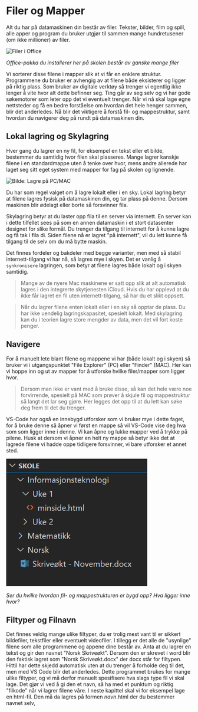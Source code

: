 # Filer og Mapper

Alt du har på datamaskinen din består av filer. Tekster, bilder, film og spill, alle apper og program du bruker utgjør til sammen mange hundretusener (om ikke millioner) av filer. 

![Filer i Office](/filer-og-mapper.png)

*Office-pakka du installerer her på skolen består av ganske mange filer* 

Vi sorterer disse filene i mapper slik at vi får en enklere struktur. Programmene du bruker er avhengig av at filene både eksisterer og ligger på riktig plass. Som bruker av digitale verktøy så trenger vi egentlig ikke lenger å vite hvor alt dette befinner seg. Ting går av seg selv og vi har gode søkemotorer som leter opp det vi eventuelt trenger. Når vi nå skal lage egne nettsteder og få en bedre forståelse om hvordan det hele henger sammen, blir det anderledes. Nå blir det viktigere å forstå fil- og mappestruktur, samt hvordan du navigerer deg på rundt på datamaskinen din.

## Lokal lagring og Skylagring

Hver gang du lagrer en ny fil, for eksempel en tekst eller et bilde, bestemmer du samtidig hvor filen skal plasseres. Mange lagrer kanskje filene i en standardmappe uten å tenke over hvor, mens andre allerede har laget seg sitt eget system med mapper for fag på skolen og lignende.

![Bilde: Lagre på PC/MAC](/lagre.png)

Du har som regel valget om å lagre lokalt eller i en sky. Lokal lagring betyr at filene lagres fysisk på datamaskinen din, og tar plass på denne. Dersom maskinen blir ødelagt eller borte så forsvinner fila. 

Skylagring betyr at du laster opp fila til en server via internett. En server kan i dette tilfellet sees på som en annen datamaskin i et stort datasenter designet for slike formål. Du trenger da tilgang til internett for å kunne lagre og få tak i fila di. Siden filene nå er lagret "på internett", vil du lett kunne få tilgang til de selv om du må bytte maskin. 

Det finnes fordeler og bakdeler med begge varianter, men med så stabil internett-tilgang vi har nå, så lagres mye i skyen. Det er vanlig å `synkronisere` lagringen, som betyr at filene lagres både lokalt og i skyen samtidig. 

> Mange av de nyere Mac maskinene er satt opp slik at alt automatisk lagres i den integrerte
> skytjenesten iCloud. Hvis du har opplevd at du ikke får lagret en fil uten internett-tilgang,
> så har du et slikt oppsett.

> Når du lagrer filene enten lokalt eller i en sky så opptar de plass. Du har ikke uendelig
> lagringskapasitet, spesielt lokalt. Med skylagring kan du i teorien lagre store mengder av 
> data, men det vil fort koste penger.

## Navigere

For å manuelt lete blant filene og mappene vi har (både lokalt og i skyen) så bruker vi i utgangspunktet "File Explorer" (PC) eller "Finder" (MAC). Her kan vi hoppe inn og ut av mapper for å utforske hvilke filer/mapper som ligger hvor. 

> Dersom man ikke er vant med å bruke disse, så kan det hele være noe forvirrende, spesielt på MAC
> som prøver å skjule fil og mappestruktur så langt det lar seg gjøre. Her legges det opp til at
> du lett kan søke deg frem til det du trenger.

VS-Code har også en innebygd utforsker som vi bruker mye i dette faget, for å bruke denne så åpner vi først en mappe så vil VS-Code vise deg hva som som ligger inne i denne. Vi kan åpne og lukke mapper ved å trykke på pilene. Husk at dersom vi åpner en helt ny mappe så betyr ikke det at lagrede filene vi hadde oppe tidligere forsvinner, vi bare utforsker et annet sted.

![Bilde: Navigasjon i VS-Code](./vscodenav.png)

*Ser du hvilke hvordan fil- og mappestrukturen er bygd opp? Hva ligger inne hvor?*

## Filtyper og Filnavn

Det finnes veldig mange ulike filtyper, du er trolig mest vant til er sikkert bildefiler, tekstfiler eller eventuelt videofiler. I tillegg er det alle de "usynlige" filene som alle programmene og appene dine består av. Anta at du lagrer en tekst og gir den navnet "Norsk Skriveøkt". Dersom den er skrevet i word blir den faktisk lagret som "Norsk Skriveøkt.docx" der docx står for filtypen. Hittil har dette skjedd automatisk uten at du trenger å forholde deg til det, men med VS Code blir det anderledes. Dette programmet brukes for mange ulike filtyper, og vi må derfor manuelt spesifisere hva slags type fil vi skal lage. Det gjør vi ved å gi den et navn, så ha med et punktum og riktig "filkode" når vi lagrer filene våre. I neste kapittel skal vi for eksempel lage en html-fil. Den må da lagres på formen *navn*.html der du bestemmer navnet selv,